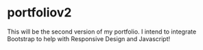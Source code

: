 # portfoliov2
This will be the second version of my portfolio. I intend to integrate Bootstrap to help with Responsive Design and Javascript!
